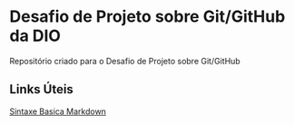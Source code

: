 # Desafio de Projeto sobre Git/GitHub da DIO
Repositório criado para o Desafio de Projeto sobre Git/GitHub

## Links Úteis 
[Sintaxe Basica Markdown](https://www.markdownguide.org/basic-syntax/)
